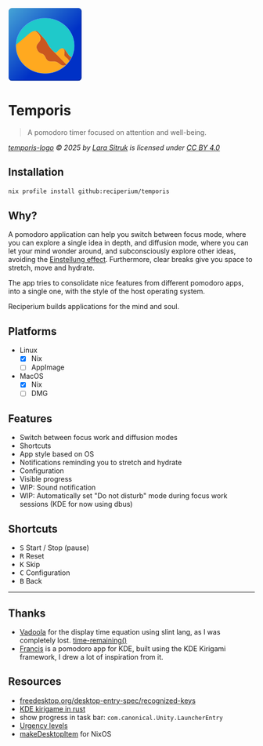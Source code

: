<img src="./ui/icons/logo.svg" alt="logo" width="150" height="150">

# Temporis

> A pomodoro timer focused on attention and well-being.

_[temporis-logo](https://github.com/reciperium/temporis/blob/main/ui/icons/logo.svg) © 2025 by [Lara Sitruk](https://www.instagram.com/lazomicreative/) is licensed under [CC BY 4.0](https://creativecommons.org/licenses/by/4.0/)_

## Installation

```sh
nix profile install github:reciperium/temporis
```

## Why?

A pomodoro application can help you switch between focus mode, where you can explore a single idea in depth, and diffusion mode,
where you can let your mind wonder around, and subconsciously explore other ideas, avoiding the [Einstellung effect](https://en.wikipedia.org/wiki/Einstellung_effect).
Furthermore, clear breaks give you space to stretch, move and hydrate.

The app tries to consolidate nice features from different pomodoro apps, into a single one, with the style of
the host operating system.

Reciperium builds applications for the mind and soul.

## Platforms

- Linux
  - [x] Nix
  - [ ] AppImage
- MacOS
  - [x] Nix
  - [ ] DMG

## Features

- Switch between focus work and diffusion modes
- Shortcuts
- App style based on OS
- Notifications reminding you to stretch and hydrate
- Configuration
- Visible progress
- WIP: Sound notification
- WIP: Automatically set "Do not disturb" mode during focus work sessions (KDE for now using dbus)

## Shortcuts

- <kbd>S</kbd> Start / Stop (pause)
- <kbd>R</kbd> Reset
- <kbd>K</kbd> Skip
- <kbd>C</kbd> Configuration
- <kbd>B</kbd> Back

---

## Thanks

- [Vadoola](https://github.com/Vadoola) for the display time equation using slint lang, as I was completely lost. [time-remaining()](https://github.com/Vadoola/Tomotroid/blob/main/ui/appwindow.slint#L88)
- [Francis](https://github.com/KDE/francis) is a pomodoro app for KDE, built using the KDE Kirigami framework, I drew a lot of inspiration from it.


## Resources

- [freedesktop.org/desktop-entry-spec/recognized-keys](https://specifications.freedesktop.org/desktop-entry-spec/latest/recognized-keys.html)
- [KDE kirigame in rust](https://develop.kde.org/docs/getting-started/kirigami/setup-rust/#build)
- show progress in task bar: `com.canonical.Unity.LauncherEntry`
- [Urgency levels](https://specifications.freedesktop.org/notification-spec/latest/urgency-levels.html)
- [makeDesktopItem](https://nixos.org/manual/nixpkgs/stable/#trivial-builder-makeDesktopItem) for NixOS
